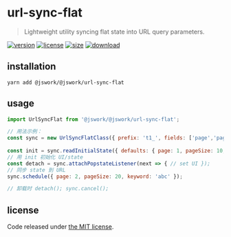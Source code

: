 # url-sync-flat
> Lightweight utility syncing flat state into URL query parameters.

[![version][version-image]][version-url]
[![license][license-image]][license-url]
[![size][size-image]][size-url]
[![download][download-image]][download-url]

## installation
```shell
yarn add @jswork/@jswork/url-sync-flat
```

## usage
```js
import UrlSyncFlat from '@jswork/@jswork/url-sync-flat';

// 用法示例：
const sync = new UrlSyncFlatClass({ prefix: 't1_', fields: ['page','pageSize','keyword'], replaceState: true });
 
const init = sync.readInitialState({ defaults: { page: 1, pageSize: 10, keyword: '' } });
// 用 init 初始化 UI/state
const detach = sync.attachPopstateListener(next => { // set UI });
// 同步 state 到 URL
sync.schedule({ page: 2, pageSize: 20, keyword: 'abc' });

// 卸载时 detach(); sync.cancel();
```

## license
Code released under [the MIT license](https://github.com/afeiship/@jswork/url-sync-flat/blob/master/LICENSE.txt).

[version-image]: https://img.shields.io/npm/v/@jswork/@jswork/url-sync-flat
[version-url]: https://npmjs.org/package/@jswork/@jswork/url-sync-flat

[license-image]: https://img.shields.io/npm/l/@jswork/@jswork/url-sync-flat
[license-url]: https://github.com/afeiship/@jswork/url-sync-flat/blob/master/LICENSE.txt

[size-image]: https://img.shields.io/bundlephobia/minzip/@jswork/@jswork/url-sync-flat
[size-url]: https://github.com/afeiship/@jswork/url-sync-flat/blob/master/dist/@jswork/url-sync-flat.min.js

[download-image]: https://img.shields.io/npm/dm/@jswork/@jswork/url-sync-flat
[download-url]: https://www.npmjs.com/package/@jswork/@jswork/url-sync-flat

